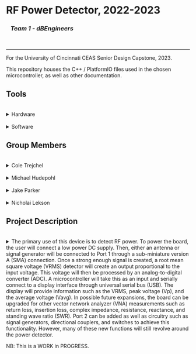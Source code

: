 <h1> RF Power Detector, 2022-2023 </h1>
<h3> &ensp; <i>Team 1 - dBEngineers</i> </h3>
<br>

- - - -

For the University of Cincinnati CEAS Senior Design Capstone, 2023.

This repository houses the C++ / PlatformIO files used in the chosen microcontroller, as well as other documentation.

## Tools
<br>
<details>
<summary>Hardware</summary>
<ul>
	<li>
		Teensy 4.1
		<ul>
			<li>8MB PSRAM addon</li>
			<li>16MB NOR Flash (Planned)</li>
		</ul>
	</li>
	<li> AD8364A - Power Analyzer IC</li>
	<li> MCP33151 - 14-bit ADC</li>
	<li> SN74AXC4T774PWR - Voltage Translator</li>
	<li> W25Q128JVSIQ - 128Mb Serial Flash Memory</li>
</ul>
</details>

<br>
<details>
<summary>Software</summary>
<ul>
	<li>Visual Studio Code</li>
	<li>PlatformIO</li>
</ul>
</details>

## Group Members
<br>
<details>
<summary>Cole Trejchel</summary>
<ul>
	<li>
		Electrical Engineering Major </li>
		<li>Skills</li>
		<ul>
			<li>CAD</li>
			<li>Revit</li>
			<li>Basic Circuit Design</li>
		</ul>
	</li>
</ul>
</details>
<br>
<details>
<summary>Michael Hudepohl</summary>
<ul>
	<li>
		Electrical Engineering Major </li>
		<li>Skills</li>
		<ul>
			<li>Soldering</li>
			<li>RF Design</li>
			<li>Antenna Design</li>
		</ul>
	</li>
</ul>
</details>
<br>
<details>
<summary>Jake Parker</summary>
<ul>
	<li>
		Electrical Engineering Major </li>
		<li>Skills</li>
		<ul>
			<li>Soldering</li>
			<li>RF Design</li>
			<li>Altium Designer</li>
		</ul>
	</li>
</ul>
</details>
<br>
<details>
<summary>Nicholai Lekson</summary>
<ul>
	<li>
		Electrical Engineering Major </li>
		<li>Skills</li>
		<ul>
			<li>Embedded Development</li>
			<li>PCB Design</li>
			<li>System Design</li>
		</ul>
	</li>
</ul>
</details>

## Project Description
<br>
<details>
<summary>
The primary use of this device is to detect RF power. To power the board, the user will connect a low power DC supply. Then, either an antenna or signal generator will be connected to Port 1 through a sub-miniature version A (SMA) connection.  Once a strong enough signal is created, a root mean square voltage (VRMS) detector will create an output proportional to the input voltage. This voltage will then be processed by an analog-to-digital converter (ADC). A microcontroller will take this as an input and serially connect to a display interface through universal serial bus (USB). The display will provide information such as the VRMS, peak voltage (Vp), and the average voltage (Vavg). In possible future expansions, the board can be upgraded for other vector network analyzer (VNA) measurements such as return loss, insertion loss, complex impedance, resistance, reactance, and standing wave ratio (SWR). Port 2 can be added as well as circuitry such as signal generators, directional couplers, and switches to achieve this functionality. However, many of these new functions will still revolve around the power detector. 
</summary>
</details>

NB: This is a WORK in PROGRESS.
